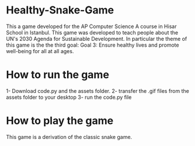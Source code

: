 # Healthy-Snake-Game

This a game developed for the AP Computer Science A course in Hisar School in Istanbul. This game was developed to teach people about the UN's 2030 Agenda for Sustainable Development. In particular the theme of this game is the the third goal: Goal 3: Ensure healthy lives and promote well-being for all at all ages.

# How to run the game
1- Download code.py and the assets folder.
2- transfer the .gif files from the assets folder to your desktop
3- run the code.py file



# How to play the game
This game is a derivation of the classic snake game.
